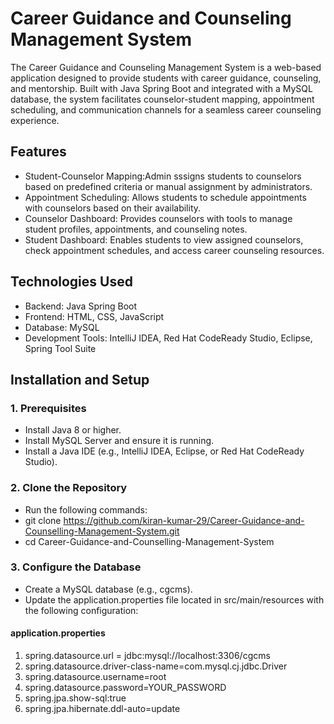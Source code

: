 # Career Guidance and Counseling Management System

The Career Guidance and Counseling Management System is a web-based application designed to provide students with career guidance, counseling, and mentorship. Built with Java Spring Boot and integrated with a MySQL database, the system facilitates counselor-student mapping, appointment scheduling, and communication channels for a seamless career counseling experience.

## Features

- Student-Counselor Mapping:Admin sssigns students to counselors based on predefined criteria or manual assignment by administrators.
- Appointment Scheduling: Allows students to schedule appointments with counselors based on their availability.
- Counselor Dashboard: Provides counselors with tools to manage student profiles, appointments, and counseling notes.
- Student Dashboard: Enables students to view assigned counselors, check appointment schedules, and access career counseling resources.


## Technologies Used

- Backend: Java Spring Boot
- Frontend: HTML, CSS, JavaScript
- Database: MySQL
- Development Tools: IntelliJ IDEA, Red Hat CodeReady Studio, Eclipse, Spring Tool Suite

  
## Installation and Setup
### 1. Prerequisites
- Install Java 8 or higher.
- Install MySQL Server and ensure it is running.
- Install a Java IDE (e.g., IntelliJ IDEA, Eclipse, or Red Hat CodeReady Studio).


### 2. Clone the Repository
- Run the following commands:
- git clone https://github.com/kiran-kumar-29/Career-Guidance-and-Counselling-Management-System.git
- cd Career-Guidance-and-Counselling-Management-System


### 3. Configure the Database
- Create a MySQL database (e.g., cgcms).
- Update the application.properties file located in src/main/resources with the following configuration:
  
####  application.properties
1. spring.datasource.url = jdbc:mysql://localhost:3306/cgcms
2. spring.datasource.driver-class-name=com.mysql.cj.jdbc.Driver
3. spring.datasource.username=root
4. spring.datasource.password=YOUR_PASSWORD
5. spring.jpa.show-sql:true
6. spring.jpa.hibernate.ddl-auto=update
